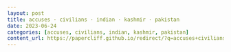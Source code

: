 ```yaml
---
layout: post
title: accuses · civilians · indian · kashmir · pakistan
date: 2023-06-24
categories: [accuses, civilians, indian, kashmir, pakistan]
content_url: https://papercliff.github.io/redirect/?q=accuses+civilians+indian+kashmir+pakistan&tbs=cdr:1,cd_min:6/23/2023,cd_max:6/25/2023
---
```

